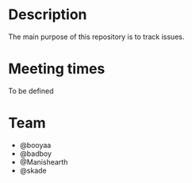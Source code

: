 # Description
The main purpose of this repository is to track issues.

# Meeting times
To be defined

# Team

- @booyaa
- @badboy
- @Manishearth
- @skade
